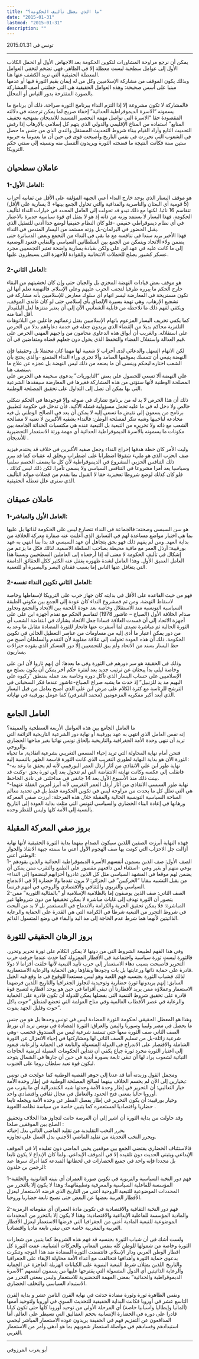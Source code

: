 ```yaml
---
title: "ما الذي يعطل تأليف الحكومة؟"
date: "2015-01-31"
lastmod: "2015-01-31"
description: ""
---
```

تونس في 2015.01.31

---

يمكن أن نرجع مراوحة المشاورات لتكوين الحكومة بعد الاجهاض الأول أو الحمل الكاذب الأول إلى عوامل سطحية ليست معطلة إلا في الظاهر. فهي تضخم لتخفي العوامل المعطلة الحقيقية التي نريد الكشف عنها هنا.  
وبذلك يكون الموقف من مشاركة الإسلاميين وكل من له إيمان بقيم الثورة فيها أو عدمها مبنيا على أسس صحيحة: وهذه العوامل الحقيقية هي التي جعلتني أصف المشاركة بالصورة المقترحة بدور التياس أو المحلل.

فالمشاركة لا تكون مشروعة إلا إذا التزم النداء ببرنامج الثورة صراحة. ذلك أن برنامج ما يسمونه “الاسرة الديموقراطية الحداثية” إخفاء صريح لما يمكن ترجمته في دلالته المقصودة حقا “الاسرة التي تواصل مهمة التحضير المستبد للانديجان بمنهجية تجفيف المنابع” استفادة من المناخ الإقليمي والدولي الذي يتهم كل إسلامي بالإرهاب إذا رفض التحديث التابع وأراد القيام ببناء شروط التحديث المستقل والندي الذي من جنس ما حصل في الشعوب التي تحررت في نفس التاريخ وأصبحت قوى في حين أن ما يعدوننا به جربوه ستين سنة فكانت النتيجة ما فضحته الثورة ويريدون التنصل منه ونسبته إلى سنتي حكم الترويكا.

## عاملان سطحيان

### 1-العامل الأول:

هو موقف اليسار الذي يوجد خارج النداء أعني الجبهة المؤلفة على الأقل من ثمانية أحزاب (5 قومية أي البعثان والناصرية والقدافية والتي تحاول الجمع بينها+ 3 يسارية على الأقل) تتقاسم 16 نائبا. لكنها مع ذلك تبدو قد تحولت إلى العامل المحدد في خيارات النداء لتأليف الحكومة. فهذا اليسار لا يستمد وزنه من ذاته إذ هو لا يمثل اي قوة سياسية جديرة بالاعتبار في أي نظام ديموقراطي حقيقي -فلو كان النظام حقيقيا لوضع حدا أدنى للتمثيل الذي يقبل الحضور في البرلمان-بل وزنه مستمد من اليسار المندس في النداء.  
فهذا الأخير يريد سندا في تنافسه مع ما بقي في النداء من التجمع وبعض الدساترة حتى يضمن ولاء الاتحاد ويتمكن من الجمع بين السلطانين السياسي والنقابي فتعود الوضعية إلى ما كانت عليه في عهد ابن علي ولكن بقيادة يسارية واضحة تعتبر التجمعيين مجرد عسكر كشبور يصلح للحملات الانتخابية وللقوادة للأجهزة التي يسيطرون عليها.

### 2-العامل الثاني:

هو موقف بعض قيادات النهضة المخزي بل والجبان حتى وإن كان لخشيتهم من البقاء خارج الحكم ما يبرره ظرفيا لتجنب الحرب عليهم وعلى الإسلام. فالنهضة تعلم أنها لن تكون مستريحة في المعارضة ليسر اتهام أي سلوك معارض للإسلاميين بأنه مشاركة في تشجيع الإرهاب. وهي تهمة يسيرة الإلصاق بأي إسلامي حتى لو كان غاندي الموقف. ويكفي لفهم ذلك ما نلاحظه من قابلية الشعانبي الآن إلى أن يعتبر منتزها لعل البلفيدار أقل أمنا منه.  
كما يكفي تخريف اليسار المزعوم باتهام الإسلاميين بقتل زعمائهم جاعلين من البلاتوهات التلفزية محاكم بديلا من القضاء الذي يريدون جعله في خدمة دعاواهم بدلا من الحرص على استقلاله. والغريب أن أبواق هذه الدعاوى محامون من واجبهم المهني الحرص على قيم العدالة واستقلال القضاء والتحفظ الذي يحول دون جعلهم قضاة ومتقاضين في آن.

لكن الاتهام السهل والدعائي لدى أحزاب لا شعبية لها مهما كان محتملا بل وحقيقيا فإن النهضة ينبغي أن تتمسك بموقفها الصامد وألا تجري وراء النداء المتمنع -والذي يحتج بأن الشعب اختاره ليحكم وينسى أن ما يمنعه من ذلك ليس النهضة بل عجزه عن علاج ما سنصف هنا.  
على النهضة ألا تسعى للحصول على بعض “التابوريات” بدعوى سخيفة هي الحرص على المصلحة الوطنية لأنها ستؤتى من هذه المشاركة فغيرها في المعارضة سيفقدها الشرعية التي بها يمكن أن تصل إلى التداول على تحقيق المصلحة الوطنية.

ذلك أن هذا الحرص لا بد له من برنامج تشارك في صوغه وإلا فوجودها في الحكم شكلي خالص ولا دخل له في ما عليه تحمل مسؤولية فشله الأكيد. فأن تدخل في حكومة لتطبيق برنامج من يسعون إلى نقيض ما تسعى إليه لا يمكن أن يعد في الصالح الوطني بل فيه مخادعة لناخبيها وشبه تنكر لمصلحة الوطن: فالنداء بشقيه الأكبرين لا تعنيه لا مصالحة الشعب مع ذاته ولا تحريره من التبعية بل التبعية عنده هي مكتسبات الحداثة الجامعة بين مكونات ما يسمونه بالأسرة الديموقراطية الحداثية أي مهمة ورثة الاستعمار التحضيرية للأنديجان .

وليت الأمر كان خطة هدفها إحراج النداء وجعل صفيه الأكبرين في خلاف قد يحتدم فيزيد صف الحزب الذي هو مليء شقوقا اضطرابا على اضطراب ويخلق له عقبات كما قد يبرر ذلك التنافس الحزبي المشروع في الديموقراطية لأن كل ما يضعف الخصم سلميا وسياسيا يعد أمرا مشروعا في التنافس السياسي ولا يسمى تآمرا. لكن ذلك ليس كذلك . فلو كان كذلك لوضع شروطا تعجيزية حقا لا القبول بما يقدم من فضلات موائد التأليف الذي سنرى علل تعطله الحقيقية.

## عاملان عميقان

### 1-العامل الأول والمباشر:

هو سن السبسي وصحته: فالجماعة في النداء تتصارع ليس على الحكومة لذاتها بل عليها بما هي اختيار مواضع مساعدة لهم في التسابق الذي أعلنت عنه صفارة معركة الخلافة من بداية العهد. ومن لم يفهم ذلك فهو بحق يتجاهل أن عهد السبسي قد بدأ بما انتهي به عهد بورقيبة: أرذل العمر مع مافية محيطة بصاحب السلطة الاسمية. لذلك فكل ما يزعم من إشكال في تأليف الحكومة لا معنى له إذا أرجعناه إلى العاملين السطحيين ونسينا هذا العامل العميق الأول. وهذا العامل لشدة ظهوره يغفل عنه الكثير ككل الحقائق الدامغة التي يتغافل عنها الناس إما بسبب فقدان البصر والبصيرة أو للتعمية.

### 2-العامل الثاني تكوين النداء نفسه:

فهو من حيث القاعدة على الأقل في بدايته كان جهاز حرب على الترويكا لإسقاطها وخاصة لاسقاط النهضة. ومن ثم فمشروع النداء كان عودة إلى الجمع بين مكوني الطبقة السياسية التونسية منذ الاستقلال وخاصة بعد عودة اللحمة بين الاتحاد والتجمع وتجاوز صدام الخلافة الأول (الصياح – عاشور 1978) لتقاسم الحكم مع تقدم أجهزة ابن علي على أجهزة الاتحاد إلى أن فسدت العلاقة فسادا جعل الاتحاد يشارك في انتفاضة الشعب أي الثورة الحالية ثم مباشرة تصدى لما أسفرت عنها فانحاز للثورة المضادة مقابل ما وعد به من دور يمكن اعتبار ما أدى إليه من مساومات من عناصر التعطيل الحالي في تكوين الحكومة. ذلك أن هذه العودة تحولت إلى علاقة مقلوبة لأن التقدم والسلطان أصبح من حظ اليسار بسند من الاتحاد ولم يبق للتجمعيين إلا دور العسكر الذي يقوده جنرالات يساريون.

وذلك في الحقيقة هو سر دورهم في الثورة وفي ما بعدها: أي إنهم ثاروا لأن ابن علي وخاصة ليلى بدآ يبحثان عن ترتيب جديد يعد لفترة حكم آخر يمكن أن يكون بصلح مع الإسلاميين على حساب اليسار الذي تآكل دوره وخاصة بعد عمله بمنطق “ركبوه على البهيم مد يد للزنبيل” إذ حدث ما يشبه صراع الصياح-عاشور عندما فكر السحباني في الترشح للرئاسة مع كثرة الكلام على مرض ابن علي الذي أصبح يعامل من قبل اليسار الذي أبعد أكبر مفكريه المزعومين (محمد الشرفي) كما عومل بورقيبة في نهاياته.

## العامل الجامع

ما العامل الجامع بين هذه العوامل الأربعة السطحية والعميقة؟  
إنه نفس العامل الذي انتهى به عهد بورقيبة أو نهاية دور الشرعية التاريخية الزائفة التي تريد أن تنهي وحدة الأمة الجغرافية والتاريخية بإلحاق تونس نهائيا بغير مناخها الحضاري والروحي.  
فنحن أمام نهاية المحاولة التي تريد إحياء المسعى التغريبي بشرعية انقاذية, ما تحياه الثورة الآن هو بداية النهاية لطوري التغريب الذي كانت الثورة قاسمة الظهر بالنسبة إليه:  
\*-نهاية طور ابن علي الانقاذي من آثار أرذل العمر البورقيبي لأنه لم يحقق ما وعد به فانقلب إلى عكسه وكانت نهايته الانتفاضة التي لم تتحول بعد إلى ثورة بحق -وكنت قد بينت ذلك منذ الأسبوع الأول بعد 14 جانفي في مداخلتي في نادي الجاحظ.  
\*-نهاية طور السبسي الانقاذي من آثار أرذل العمر التغريبي لأنه أبرز أمرين الغفلة عنهما هي التي تعلل كل ما يحدث من مراوحة ليس في تكوين الحكومة فقط بل في تحديد معالم الساحة السياسية التونسية الحالية والمقبلة خلال هذه المرحلة: أبرزت صفي المعركة ورهانها في إعادة البناء الحضاري والسياسي لتونس التي مثلت بداية العودة إلى التاريخ بالنسبة إلى الأمة كلها وليس للقطر وحده.

## بروز صفي المعركة المقبلة

فهذه النهاية أبرزت الصفين اللذين سيكون الصدام بينهما بداية الثورة الحقيقية لأنها نهاية أزالت جل الاحزاب التي كونت بها صف الهجوم الأول أعني ما سمته جبهة الانقاذ والحوار الوطني أعني:  
1- الصف الأول: صف الذين يسمون أنفسهم الأسرة الديموقراطية الحداثية والذين يقودهم بوعي منهم أو بغير وعي -استثناء لمن دافعهم مقصور على الطمع والتقرب ممن يمكن أن يضمن لهم موقعا في المشهد السياسي مثل كل الذين غادروا أحزابهم لينضموا إلى النداء-من يقبل التشبيه ببقايا “الحركيين” في الجزائر: لا يرون تقدما ولا حضارة إلا في الاندماج السياسي والتربوي والثقافي والاقتصادي والروحي في أمهم فرنسا.  
2-الصف الثاني: صف الذين يوصفون إما بالظلامية الإسلامية أو “بالمثالية الثورية” ممن يتصور أن الثورة تهدف إلى غايات مباشرة لا يمكن تحقيقها من دون شروطها غير المباشرة: فلا يمكن تحقيق الحرية والكرامة بالاندماج في المستعمر بل لا بد من البحث في شروط التحرر من التبعية شرطا في الكرامة التي هي القدرة على الحماية والرعاية الذاتيتين لأنهما هما شرط عدم الحاجة إلى مد اليد والبقاء في وضع المتسول الدائم.

## بروز الرهان الحقيقي للثورة

وفي هذا الفهم لطبيعة الشروط التي من دونها لا يمكن الكلام على ثورة تحرير وتحرر. فالثورة ليست ثورة سياسية واجتماعية في الأقطار المعزولة كما حدث عندما حرفت حرب التحرير فأصبحت بسبب دهاء الاستعمار إلى حرب تأبيد التبعية لأنها خلقت أقزاما لا دولا قادرة على حماية ذاتها ورعايتها بل بات وجودها وبقاؤها رهن الحماية والرعاية الاستعمارية.  
لذلك فشباب الثورة بجنسيه فهم اللعبة وهو ليس مستعدا للوقوع في ما وقع فيه الجيل السابق: إنهم يريدونها ثورة حضارية وتوحيدية لتجاوز الجغرافيا والتاريخ اللذين فرضهما الاستعمار وعملاؤه ممن يريد لأقطارنا أن تبقى أقزاما في حين هو يوحد أقطاره لتصبح قوة قادرة على تحقيق شروط التنمية التي بفضلها يمكن للدولة أن تكون قادرة على الحماية والرعاية في عصر الأقطاب العالمية وفي مناخ العولمة التي تخضع لمنطق “حوت ياكل حوت وقليل الجهد يموت”.

وهذا هو المعطل الحقيقي لحكومة الثورة المضادة ليس في تونس وحدها بل هو من جنس ما يحصل في مصر وليبيا وسوريا واليمن والعراق: الثورة المضادة في تونس تريد أن تورط الصف الثاني صف الثورة معها حتى تستمد شرعية ليس من الصندوق فحسب -وهي شرعية زائلة-بل من تسليم الصف الثاني لها ومشاركتها في إحياء الانعزال عن الثورة الشاملة والاقتصار على الاندراج في الدولة المتسولة والتابعة في الحماية والرعاية. فنعود إلى اعتبار الثورة مجرد ثورة جياع يكفي أن تتداين الحكومات العميلة لترضية الحاجات النباتية لشعوب يراد لها أن تبقى تابعة بصورة أبدية في حين أن جارها في الشمال يتوحد ليكون قوة تعيد سلطان روما على الجنوب.

ومجمل القول وزبدته أننا قد عدنا إلى جوهر القضية الوطنية كما عولجت في تونس بخيارين إلى الآن لم يحسم الخلاف بينهما لصالح المصلحة الوطنية في إطار وحدة الأمة:  
خيار الثعالبي: أن التحرير في إطار وحدة الأمة وحدتها شبه الكنفدرالية أي ما يقرب من أوروبا حاليا بمعنى فتح الحدود والتعامل في مجال ثقافي واقتصادي واحد.  
وخيار بورقيبة: أن يكون التحرير في إطار يفصل القطر عن وحدة الأمة ويجعله تابعا حضاريا واقتصاديا لمستعمره كما يتبين خاصة من سياسة نظامه اللغوية .

وقد حاولت من بداية الثورة أن اشير إلى أن الفرصة حانت لتجاوز هذا الخلاف وتحقيق الصلح بين الموقفين صلحا :  
يحرر النخب التقليدية من تقليد الماضي الذاتي بدل إحيائه  
ويحرر النخب التحديثة من تقليد الماضي الأجنبي بدل العمل على تجاوزه.

فالاستئناف الحضاري يقتضي الجمع بين موقفين يحيي الماضي دون تقليده إلا في الموقف الإبداعي ويتبنى الحديث دون تلقيده إلا في الموقف الإبداعي. ولما كان الإبداع لا يكون تابعا بل مجددا فإنه واحد في جميع الحضارات في لحظاتها المبدعة كما أدرك سرها عبد الرحمن بن خلدون:

1-فهم دور النخبة السياسية والتربوية في تكوين صورة العمران أي بنيته القانونية والخلقية المؤسسة للفاعلية السياسية والمعرفية وتطبيقاتهما: وهذا لا يكون إلا بالتحرر من المحددات الموضوعية للتبعية الروحية أعني من التاريخ الذي فرضه الاستعمار ليعزل الأقطار العربية بعضها عن البعض حتى تصبح تابعة حضاريا وروحيا.

2-فهم دور النخبة الثقافية والاقتصادية في تكوين مادة العمران أي مقوماته الرمزية والمادية المؤسسة للفاعلية الإبداعية والاقتصادية: وهذا لا يكون إلا بالتحرر من المحددات الموضوعية للتبعية المادية أعني من الجغرافيا التي فرضها الاستعمار ليعزل الأقطار العربية والمغربية خاصة حتى تبقى تابعة ماديا واقتصاديا.

ولست أشك في أن شباب الثورة بجنسيه قد فهم هذه الشروط كما يتبين من شعارات الثورة وخاصة من شمولها للوطن كله بنفس المعاني والحركات الشبابية. عمت الثورة كل اقطار الوطن العربي ودار الإسلام. فانتفضت الثورة المضادة ضد هذا التوجه وتنكرت بدعوى حماية الثورة وأهدافها فتحالفت مع أعداء الأمة محاولة الإبقاء على الجغرافيا والتاريخ اللذين يمثلان شرط التبعية البنيوية على الكيانات الهزيلة العاجزة عن الحماية والرعاية الذاتيتين أي الدول المتسولة التي يقترحها عليها من يسمون أنفسهم “الأسرة الديموقراطية والحداثية” بمعنى المهمة التحضيرية للاستعمار وليس بمعنى التحرر من الاستبداد السياسي والتخلف الحضاري.

ونفس الظاهرة ثورة وثورة مضادة حدثت في نهاية القرن الثامن عشر و بداية القرن التاسع عشر في أوروبا فكانت البداية الحقيقية للتحديث السوي في أوروبا ولتوحيد أممها (ألمانيا وإيطاليا واسبانيا خاصة) أي المرحلة الأولى من توحيد أوروبا كلها حتى تكون كيانا قادرا على دوره في الحضارة الإنسانية بحجم العماليق التي تسيطر على العالم. أما المدافعون عن التقزيم فهم في الحقيقة يريدون عودة الاستعمار المباشر ليحمي استبدادهم وفسادهم في مواصلة استعمار شعوبهم بما هو أدهى وأمر من الاستعمار الغربي.

---

أبو يعرب المرزوقي

###